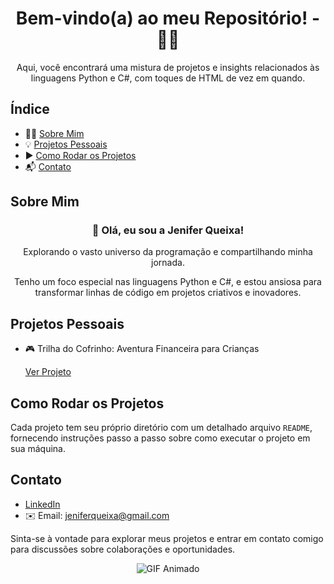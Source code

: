 <h1 align="center"> Bem-vindo(a) ao meu Repositório! - 🐍🔷</h1>

<p align="center"> Aqui, você encontrará uma mistura de projetos e insights relacionados às linguagens Python e C#, com toques de HTML de vez em quando.</p>

## Índice
- 🙋‍♀️ [Sobre Mim](#sobre-mim)
- 💡 [Projetos Pessoais](#projetos-pessoais)
- ▶️ [Como Rodar os Projetos](#como-rodar-os-projetos)
- 📬 [Contato](#contato)

## Sobre Mim

<div align="center">
  <h3>👋 Olá, eu sou a Jenifer Queixa!</h3>
  <p>Explorando o vasto universo da programação e compartilhando minha jornada.</p>
  <p>Tenho um foco especial nas linguagens Python e C#, e estou ansiosa para transformar linhas de código em projetos criativos e inovadores.</p>
</div>

## Projetos Pessoais

- 🎮 Trilha do Cofrinho: Aventura Financeira para Crianças

     [Ver Projeto](https://github.com/jqueixa/trilha_do_cofrinho)

## Como Rodar os Projetos

Cada projeto tem seu próprio diretório com um detalhado arquivo `README`, fornecendo instruções passo a passo sobre como executar o projeto em sua máquina.

## Contato

- [LinkedIn](https://www.linkedin.com/in/jenifer-queixa-8639a718b)
- ✉️ Email: jeniferqueixa@gmail.com

Sinta-se à vontade para explorar meus projetos e entrar em contato comigo para discussões sobre colaborações e oportunidades.

<p align="center">
<img src="https://media.giphy.com/media/13HgwGsXF0aiGY/giphy.gif" alt="GIF Animado">
</p>



